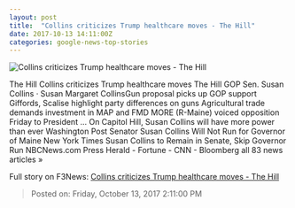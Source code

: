 ```yaml
---
layout: post
title:  "Collins criticizes Trump healthcare moves - The Hill"
date: 2017-10-13 14:11:00Z
categories: google-news-top-stories
---
```


![Collins criticizes Trump healthcare moves - The Hill](http://thehill.com/sites/default/files/collinssusan_051717gn_lead.jpg)

The Hill Collins criticizes Trump healthcare moves The Hill GOP Sen. Susan Collins · Susan Margaret CollinsGun proposal picks up GOP support Giffords, Scalise highlight party differences on guns Agricultural trade demands investment in MAP and FMD MORE (R-Maine) voiced opposition Friday to President ... On Capitol Hill, Susan Collins will have more power than ever Washington Post Senator Susan Collins Will Not Run for Governor of Maine New York Times Susan Collins to Remain in Senate, Skip Governor Run NBCNews.com Press Herald - Fortune - CNN - Bloomberg all 83 news articles »


Full story on F3News: [Collins criticizes Trump healthcare moves - The Hill](http://www.f3nws.com/n/eNSyeE)

> Posted on: Friday, October 13, 2017 2:11:00 PM
